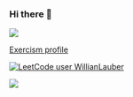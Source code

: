 ### Hi there 👋


  <a href="https://www.linkedin.com/in/willian-a-lauber-713b91b7/" target="_blank"><img src="https://img.shields.io/badge/-LinkedIn-%230077B5?style=for-the-badge&logo=linkedin&logoColor=white" target="_blank"></a> 
  
  <a href="https://exercism.org/profiles/WillianLauber">Exercism profile</a>
  
[![LeetCode user WillianLauber](https://img.shields.io/badge/dynamic/json?style=flat-square&labelColor=black&color=%23ffa116&label=Leetcode%20Solved%20Problems&query=solvedOverTotal&url=https%3A%2F%2Fleetcode-badge.vercel.app%2Fapi%2Fusers%2FWillianLauber&logo=leetcode&logoColor=yellow)](https://leetcode.com/WillianLauber/)
  
  [<img src="https://www.codewars.com/users/Willian%20Lauber/badges/small"/>](https://www.codewars.com/users/Willian%20Lauber)
<!--
**WillianLauber/WillianLauber** is a ✨ _special_ ✨ repository because its `README.md` (this file) appears on your GitHub profile.

Here are some ideas to get you started:

- 🔭 I’m currently working on ...
-->
